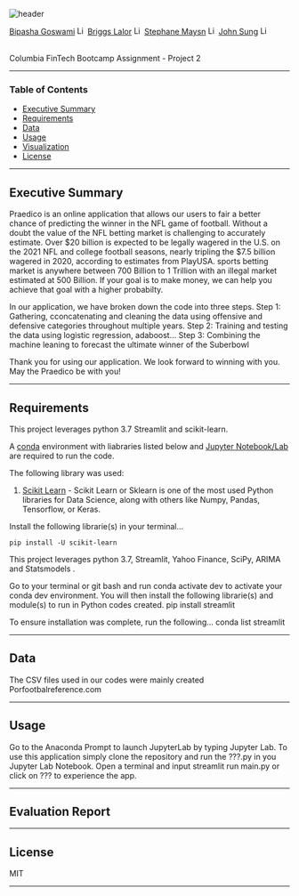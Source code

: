 ![header](https://capsule-render.vercel.app/api?type=waving&color=gradient&width=1000&height=200&section=header&text=Praedico&fontSize=30&fontColor=black)

<!-- header is made with: https://github.com/kyechan99/capsule-render -->

[Bipasha Goswami](https://www.linkedin.com/in/bipasha-goswami-495b891a4/) [<img src="https://cdn2.auth0.com/docs/media/connections/linkedin.png" alt="LinkedIn -  Bipasha Goswami" width=15/>](https://www.linkedin.com/in/bipasha-goswami-495b891a4/)
[Briggs Lalor](https://www.linkedin.com/in/briggsclalor/) [<img src="https://cdn2.auth0.com/docs/media/connections/linkedin.png" alt="LinkedIn -  Briggs Lalor" width=15/>](https://www.linkedin.com/in/briggsclalor/)
[Stephane Maysn](https://www.linkedin.com/in/stephane-masyn-35b16817a/) [<img src="https://cdn2.auth0.com/docs/media/connections/linkedin.png" alt="LinkedIn -  Staphane Masyn" width=15/>](https://www.linkedin.com/in/stephane-masyn-35b16817a/)
[John Sung](https://linkedin.com/in/john-sung-3675569) [<img src="https://cdn2.auth0.com/docs/media/connections/linkedin.png" alt="LinkedIn -  John Sung" width=15/>](https://linkedin.com/in/john-sung-3675569/)
                                                             
<br>
Columbia FinTech Bootcamp Assignment - Project 2

---

### Table of Contents

* [Executive Summary](#executive-summary)
* [Requirements](#requirements)
* [Data](#data)
* [Usage](#usage)
* [Visualization](#visualization)
* [License](#license)  

---

## Executive Summary

Praedico is an online application that allows our users to fair a better chance of predicting the winner in the NFL game of football. Without a doubt the value of the NFL betting market is challenging to accurately estimate. Over $20 billion is expected to be legally wagered in the U.S. on the 2021 NFL and college football seasons, nearly tripling the $7.5 billion wagered in 2020, according to estimates from PlayUSA. sports betting market is anywhere between 700 Billion to 1 Trillion with an illegal market estimated at 500 Billion. If your goal is to make money, we can help you achieve that goal with a higher probabilty.

In our application, we have broken down the code into three steps. 
Step 1: Gathering, cconcatenating and cleaning the data using offensive and defensive categories throughout multiple years.
Step 2: Training and testing the data using logistic regression, adaboost...
Step 3: Combining the machine leaning to forecast the ultimate winner of the Suberbowl

Thank you for using our application. We look forward to winning with you. May the Praedico be with you!

---

## Requirements


This project leverages python 3.7 Streamlit and scikit-learn.

A [conda](https://docs.conda.io/en/latest/) environment with liabraries listed below and [Jupyter Notebook/Lab](https://jupyter.org/) are required to run the code.

The following library was used:

1. [Scikit Learn](https://scikit-learn.org/stable/index.html) - Scikit Learn or Sklearn is one of the most used Python libraries for Data Science, along with others like Numpy, Pandas, Tensorflow, or Keras.


Install the following librarie(s) in your terminal...

    pip install -U scikit-learn

This project leverages python 3.7, Streamlit, Yahoo Finance, SciPy, ARIMA and Statsmodels .

Go to your terminal or git bash and run conda activate dev to activate your conda dev environment. 
You will then install the following librarie(s) and module(s) to run in Python codes created.
    pip install streamlit
 

To ensure installation was complete, run the following...
    conda list streamlit


---

## Data

The CSV files used in our codes were mainly created 
Porfootbalreference.com

---

## Usage

Go to the Anaconda Prompt to launch JupyterLab by typing Jupyter Lab. To use this application simply clone the repository and run the ???.py in you Jupyter Lab Notebook. Open a terminal and input streamlit run main.py or click on ??? to experience the app.

---



## Evaluation Report



---

## License

MIT

---


